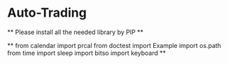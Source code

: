 # Auto-Trading

** Please install all the needed library by PIP **

**
from calendar import prcal
from doctest import Example
import os.path
from time import sleep 
import bitso
import keyboard
**
